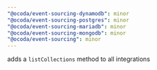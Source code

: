 ```yaml
---
"@ocoda/event-sourcing-dynamodb": minor
"@ocoda/event-sourcing-postgres": minor
"@ocoda/event-sourcing-mariadb": minor
"@ocoda/event-sourcing-mongodb": minor
"@ocoda/event-sourcing": minor
---
```


adds a `listCollections` method to all integrations
